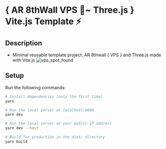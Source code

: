 # { AR 8thWall VPS 📍~ Three.js } Vite.js Template ⚡

## Description

- Minimal reusable template project: AR 8thwall { VPS } and Three.js made with Vite.js
![vps_spot_found](https://user-images.githubusercontent.com/4311684/205789416-99153981-ed28-4b9b-a088-9edcfdd6e296.png)


## Setup

Run the following commands:

```bash
# Install dependencies (only the first time)
yarn

# Run the local server at localhost:8080
yarn dev

# Run the local server at your public IP address
yarn dev --host

# Build for production in the dist/ directory
yarn build
```
